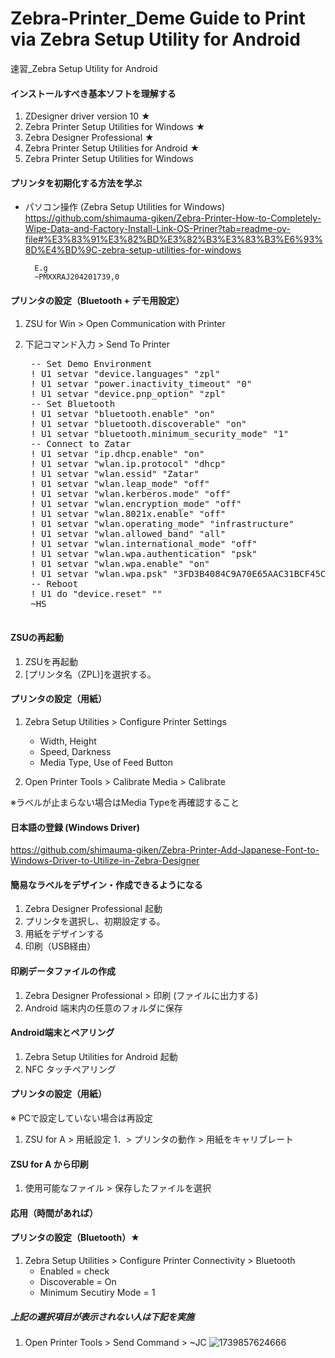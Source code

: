 # Zebra-Printer_Deme Guide to Print via Zebra Setup Utility for Android
 速習_Zebra Setup Utility for Android

#### インストールすべき基本ソフトを理解する

1. ZDesigner driver version 10 ★
1. Zebra Printer Setup Utilities for Windows ★
1. Zebra Designer Professional ★
1. Zebra Printer Setup Utilities for Android ★
1. Zebra Printer Setup Utilities for Windows 



#### プリンタを初期化する方法を学ぶ

- パソコン操作 (Zebra Setup Utilities for Windows)  
https://github.com/shimauma-giken/Zebra-Printer-How-to-Completely-Wipe-Data-and-Factory-Install-Link-OS-Priner?tab=readme-ov-file#%E3%83%91%E3%82%BD%E3%82%B3%E3%83%B3%E6%93%8D%E4%BD%9C-zebra-setup-utilities-for-windows  

        E.g
        ~PMXXRAJ204201739,0


#### プリンタの設定（Bluetooth + デモ用設定）

1. ZSU for Win > Open Communication with Printer
1. 下記コマンド入力 > Send To Printer

    <pre>
    -- Set Demo Environment
    ! U1 setvar "device.languages" "zpl"
    ! U1 setvar "power.inactivity_timeout" "0"
    ! U1 setvar "device.pnp_option" "zpl"
    -- Set Bluetooth
    ! U1 setvar "bluetooth.enable" "on"
    ! U1 setvar "bluetooth.discoverable" "on"
    ! U1 setvar "bluetooth.minimum_security_mode" "1"
    -- Connect to Zatar
    ! U1 setvar "ip.dhcp.enable" "on"
    ! U1 setvar "wlan.ip.protocol" "dhcp"
    ! U1 setvar "wlan.essid" "Zatar"
    ! U1 setvar "wlan.leap_mode" "off"
    ! U1 setvar "wlan.kerberos.mode" "off"
    ! U1 setvar "wlan.encryption_mode" "off"
    ! U1 setvar "wlan.8021x.enable" "off"
    ! U1 setvar "wlan.operating_mode" "infrastructure"
    ! U1 setvar "wlan.allowed_band" "all"
    ! U1 setvar "wlan.international_mode" "off"
    ! U1 setvar "wlan.wpa.authentication" "psk"
    ! U1 setvar "wlan.wpa.enable" "on"
    ! U1 setvar "wlan.wpa.psk" "3FD3B4084C9A70E65AAC31BCF45C1707EB6F91B62BADF7EA27B0E0C7AEFB3717"
    -- Reboot
    ! U1 do "device.reset" ""
    ~HS
    </pre>


#### ZSUの再起動

1. ZSUを再起動
1. [プリンタ名（ZPL)]を選択する。


#### プリンタの設定（用紙）

1. Zebra Setup Utilities > Configure Printer Settings
    - Width, Height
    - Speed, Darkness
    - Media Type, Use of Feed Button

1. Open Printer Tools > Calibrate Media > Calibrate

※ラベルが止まらない場合はMedia Typeを再確認すること


#### 日本語の登録 (Windows Driver)

https://github.com/shimauma-giken/Zebra-Printer-Add-Japanese-Font-to-Windows-Driver-to-Utilize-in-Zebra-Designer

#### 簡易なラベルをデザイン・作成できるようになる

1. Zebra Designer Professional 起動
1. プリンタを選択し、初期設定する。
1. 用紙をデザインする
1. 印刷（USB経由）

#### 印刷データファイルの作成

1. Zebra Designer Professional > 印刷 (ファイルに出力する)
1. Android 端末内の任意のフォルダに保存

#### Android端末とペアリング

1. Zebra Setup Utilities for Android 起動
1. NFC タッチペアリング

#### プリンタの設定（用紙）
※ PCで設定していない場合は再設定
1. ZSU for A > 用紙設定
1．> プリンタの動作 > 用紙をキャリブレート


#### ZSU for A から印刷

1. 使用可能なファイル > 保存したファイルを選択

#### 応用（時間があれば）


#### プリンタの設定（Bluetooth）★

1. Zebra Setup Utilities > Configure Printer Connectivity > Bluetooth
    - Enabled = check
    - Discoverable = On
    - Minimum Secutiry Mode = 1



##### 上記の選択項目が表示されない人は下記を実施

1. Open Printer Tools > Send Command > ~JC
    ![1739857624666](image/Training0220/1739857624666.png)
